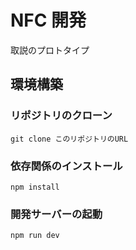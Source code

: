 # NFC 開発

取説のプロトタイプ

## 環境構築

### リポジトリのクローン

```
git clone このリポジトリのURL
```

### 依存関係のインストール

```
npm install
```

### 開発サーバーの起動

```
npm run dev
```

